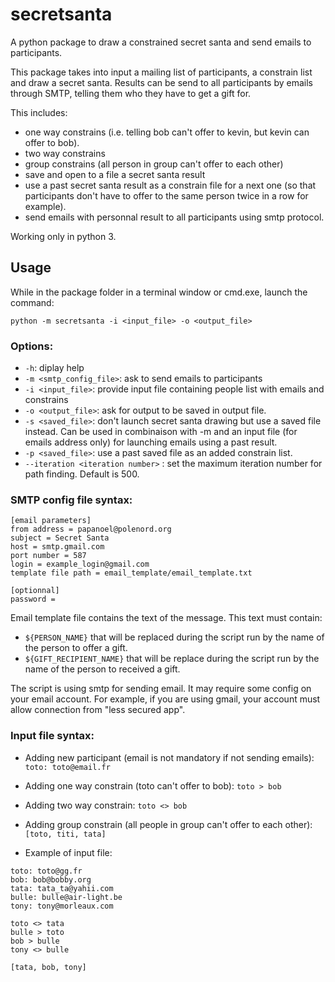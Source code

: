 # secretsanta
A python package to draw a constrained secret santa and send emails to participants.

This package takes into input a mailing list of participants, a constrain list and draw a secret santa. Results can be send to all participants by emails through SMTP, telling them who they have to get a gift for.

This includes:
* one way constrains (i.e. telling bob can't offer to kevin, but kevin can offer to bob).
* two way constrains
* group constrains (all person in group can't offer to each other)
* save and open to a file a secret santa result
* use a past secret santa result as a constrain file for a next one (so that participants don't have to offer to the same person twice in a row for example). 
* send emails with personnal result to all participants using smtp protocol.

Working only in python 3.

## Usage
While in the package folder in a terminal window or cmd.exe, launch the command:

`python -m secretsanta -i <input_file> -o <output_file>`

### Options:
* `-h`: diplay help
* `-m <smtp_config_file>`: ask to send emails to participants
* `-i <input_file>`: provide input file containing people list with emails and constrains 
* `-o <output_file>`: ask for output to be saved in output file.
* `-s <saved_file>`: don't launch secret santa drawing but use a saved file instead. Can be used in combinaison with -m and an input file (for emails address only) for launching emails using a past result.
* `-p <saved_file>`: use a past saved file as an added constrain list.
* `--iteration <iteration number>` : set the maximum iteration number for path finding. Default is 500.

### SMTP config file syntax:
```
[email parameters]
from address = papanoel@polenord.org
subject = Secret Santa 
host = smtp.gmail.com
port number = 587 
login = example_login@gmail.com
template file path = email_template/email_template.txt 

[optionnal]
password = 
```

Email template file contains the text of the message. This text must contain:
* `${PERSON_NAME}` that will be replaced during the script run by the name of the person to offer a gift.
* `${GIFT_RECIPIENT_NAME}` that will be replace during the script run by the name of the person to received a gift.

The script is using smtp for sending email. It may require some config on your email account. For example, if you are using gmail, your account must allow connection from "less secured app".


### Input file syntax:
* Adding new participant (email is not mandatory if not sending emails):
`toto: toto@email.fr`

* Adding one way constrain (toto can't offer to bob):
`toto > bob`

* Adding two way constrain:
`toto <> bob`

* Adding group constrain (all people in group can't offer to each other):
`[toto, titi, tata]`

* Example of input file:
```
toto: toto@gg.fr
bob: bob@bobby.org
tata: tata_ta@yahii.com
bulle: bulle@air-light.be
tony: tony@morleaux.com

toto <> tata
bulle > toto
bob > bulle
tony <> bulle

[tata, bob, tony]
```
